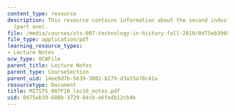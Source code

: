 ```yaml
---
content_type: resource
description: This resource contains information about the second industrial revolution
  (part one).
file: /media/courses/sts-007-technology-in-history-fall-2010/0d75eb39688b372984cbe6fedb12cb4b_MITSTS_007F10_lec16_notes.pdf
file_type: application/pdf
learning_resource_types:
- Lecture Notes
ocw_type: OCWFile
parent_title: Lecture Notes
parent_type: CourseSection
parent_uid: 14ee9d7b-5639-3002-b279-d3a33a78c41a
resourcetype: Document
title: MITSTS_007F10_lec16_notes.pdf
uid: 0d75eb39-688b-3729-84cb-e6fedb12cb4b
---
```

